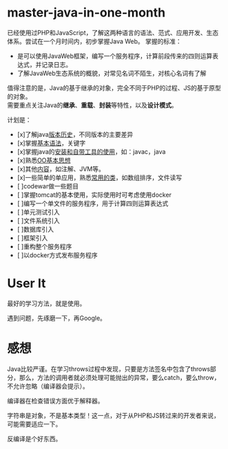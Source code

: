 # master-java-in-one-month

已经使用过PHP和JavaScript，了解这两种语言的语法、范式、应用开发、生态体系。尝试在一个月时间内，初步掌握Java Web。
掌握的标准：
- 是可以使用JavaWeb框架，编写一个服务程序，计算前段传来的四则运算表达式，并记录日志。
- 了解JavaWeb生态系统的概貌，对常见名词不陌生，对核心名词有了解

值得注意的是，Java的基于继承的对象，完全不同于PHP的过程、JS的基于原型的对象。  
需要重点关注Java的**继承**、**重载**、**封装**等特性，以及**设计模式**。

计划是：
- [x]了解java[版本历史](./docs/history.md)，不同版本的主要差异
- [x]掌握[基本语法](./docs/basic.md)，关键字
- [x]掌握java的[安装和自带工具的使用](./docs/intro.md)，如：javac，java
- [x]熟悉[OO基本思想](./docs/oop.md)
- [x]其他[内容](./docs/misc.md)，如注解、JVM等。
- [x]一些简单的单应用，熟悉[常用的类](./docs/objects.md)，如数组排序，文件读写
- [ ]codewar做一些题目
- [ ]掌握tomcat的基本使用，实际使用时可考虑使用docker
- [ ]编写一个单文件的服务程序，用于计算四则运算表达式
- [ ]单元测试引入
- [ ]文件系统引入
- [ ]数据库引入 
- [ ]框架引入
- [ ]重构整个服务程序
- [ ]以docker方式发布服务程序

# User It

最好的学习方法，就是使用。

遇到问题，先琢磨一下，再Google。

# 感想

Java比较严谨。在学习throws过程中发现，只要是方法签名中包含了throws部分，那么，方法的调用者就必须处理可能抛出的异常，要么catch，要么throw，不允许忽略（编译器会提示）。

编译器在检查错误方面优于解释器。

字符串是对象，不是基本类型！这一点，对于从PHP和JS转过来的开发者来说，可能需要适应一下。

反编译是个好东西。
